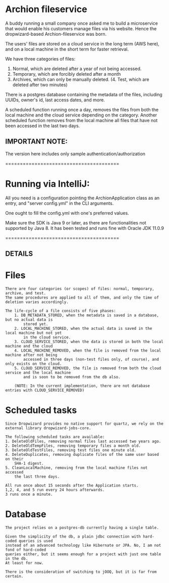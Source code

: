 
# Archion fileservice

A buddy running a small company once asked me to build a microservice that would enable his customers manage files via his website.
Hence the dropwizard-based Archion-fileservice was born.

The users' files are stored on a cloud service in the long term (AWS here), and on a local machine in the short term for faster retrieval.

We have three categories of files:
1. Normal, which are deleted after a year of not being accessed.
2. Temporary, which are forcibly deleted after a month
3. Archives, which can only be manually deleted.
(4. Test, which are deleted after two minutes)

There is a postgres database containing the metadata of the files, including UUIDs, owner's id, last access dates, and more.

A scheduled function running once a day, removes the files from both the local machine and the cloud service depending on the category.
Another scheduled function removes from the local machine all files that have not been accessed in the last two days.



## IMPORTANT NOTE:
The version here includes only sample authentication/authorization

=======================================

# Running via IntelliJ:
All you need is a configuration pointing the ArchionApplication class as an entry, and "server config.yml" in the CLI arguments.

One ought to fill the config.yml with one's preferred values.

Make sure the SDK is Java 9 or later, as there are functionalities not supported by Java 8.
It has been tested and runs fine with Oracle JDK 11.0.9

=======================================

## DETAILS

# Files
    There are four categories (or scopes) of files: normal, temporary, archive, and test.
    The same procedures are applied to all of them, and only the time of deletion varies accordingly.

    The life-cycle of a file consists of five phases:
        1. DB_METADATA_STORED, when the metadata is saved in a database, but no actual data is
            stored yet.
        2. LOCAL_MACHINE_STORED, when the actual data is saved in the local machine but not yet
            in the cloud service.
        3. CLOUD_SERVICE_STORED, when the data is stored in both the local machine and the cloud
        4. LOCAL_MACHINE_REMOVED, when the file is removed from the local machine after not being
            accessed in three days (non-test files only, of course), and only exists on the cloud.
        5. CLOUD_SERVICE_REMOVED, the file is removed from both the cloud service and the local machine
            and is soon to be removed from the db also.

        (NOTE: In the current implementation, there are not database entries with CLOUD_SERVICE_REMOVED)


# Scheduled tasks
    Since Dropwizard provides no native support for quartz, we rely on the
    external library dropwizard-jobs-core.

    The following scheduled tasks are available:
    1. DeleteOldFiles, removing normal files last accessed two years ago.
    2. DeleteOldTempFiles, removing temporary files a month old.
    3. DeleteOldTestFiles, removing test files one minute old.
    4. DeleteDuplicates, removing duplicate files of the same user based on their
        SHA-1 digest.
    5. CleanLocalMachine, removing from the local machine files not accessed
        the last three days.

    All run once about 15 seconds after the Application starts.
    1,2, 4, and 5 run every 24 hours afterwards.
    3 runs once a minute.


# Database
    The project relies on a postgres-db currently having a single table.

    Given the simplicity of the db, a plain jdbc connection with hard-coded queries is used
    instead of an advanced technology like Hibernate or JPA. No, I am not fond of hard-coded
    queries either, but it seems enough for a project with just one table in the db.
    At least for now.

    There is the consideration of switching to jOOQ, but it is far from certain.
